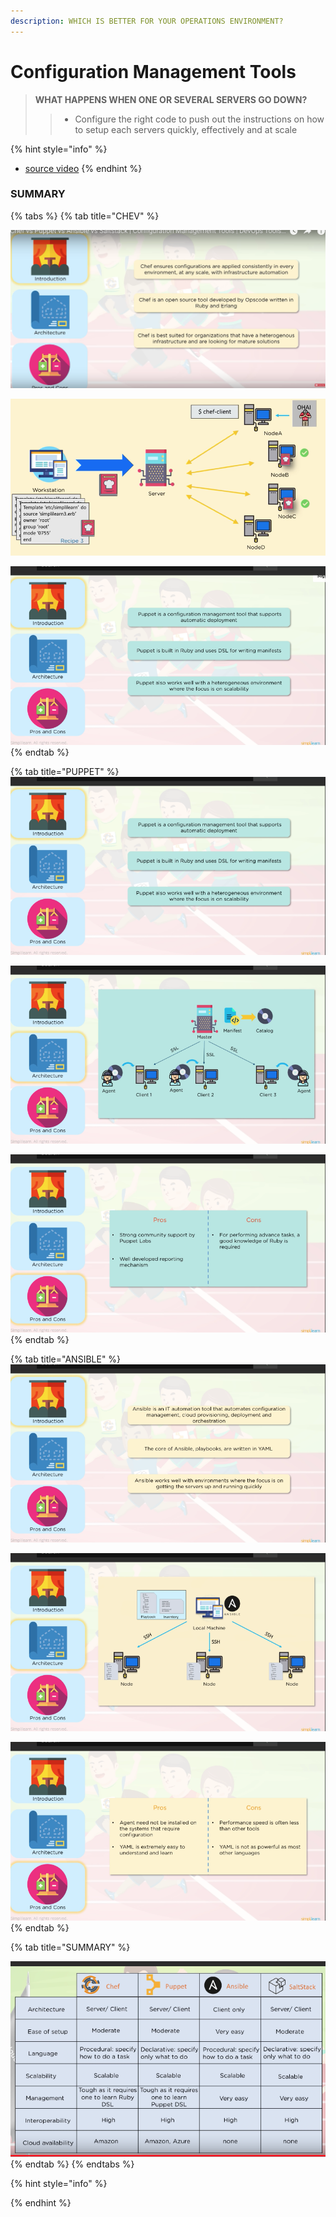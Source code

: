 ```yaml
---
description: WHICH IS BETTER FOR YOUR OPERATIONS ENVIRONMENT?
---
```


# Configuration Management Tools

> **WHAT HAPPENS WHEN ONE OR SEVERAL SERVERS GO DOWN?**
>
> > * Configure the right code to push out the instructions on how to setup each servers quickly, effectively and at scale

{% hint style="info" %}
* [source video](https://www.youtube.com/watch?v=_TVNCTK808I)
{% endhint %}

### **SUMMARY**

{% tabs %}
{% tab title="CHEV" %}






![CHEF](../../.gitbook/assets/image%20%281%29.png)

![](../../.gitbook/assets/image%20%2845%29.png)

![](../../.gitbook/assets/image%20%2814%29.png)
{% endtab %}

{% tab title="PUPPET" %}
![](../../.gitbook/assets/image%20%2849%29.png)



![](../../.gitbook/assets/image%20%2840%29.png)

![](../../.gitbook/assets/image%20%2819%29.png)
{% endtab %}

{% tab title="ANSIBLE" %}
![](../../.gitbook/assets/image%20%283%29.png)

![](../../.gitbook/assets/image%20%2828%29.png)

![](../../.gitbook/assets/image%20%2811%29.png)
{% endtab %}

{% tab title="SUMMARY" %}


![](../../.gitbook/assets/image.png)
{% endtab %}
{% endtabs %}



{% hint style="info" %}

{% endhint %}

